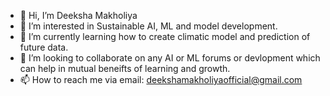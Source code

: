 - 👋 Hi, I’m Deeksha Makholiya
- 👀 I’m interested in Sustainable  AI, ML and model development.
- 🌱 I’m currently learning how to create climatic model and prediction of future data.
- 💞️ I’m looking to collaborate on any AI or ML forums or devlopment which can help in mutual beneifts of learning and growth.
- 📫 How to reach me via email: deekshamakholiyaofficial@gmail.com

<!---
deeshumakholiya/deeshumakholiya is a ✨ special ✨ repository because its `README.md` (this file) appears on your GitHub profile.
You can click the Preview link to take a look at your changes.
--->
